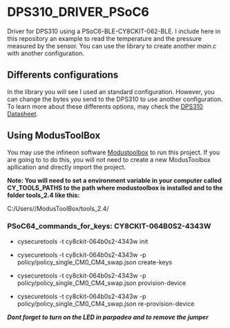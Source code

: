 # DPS310_DRIVER_PSoC6

Driver for DPS310 using a PSoC6-BLE-CY8CKIT-062-BLE. I include here in this repository an example to read the temperature and the pressure measured by the sensor. You can use the library to create another _main.c_ with another configuration. 

## Differents configurations

In the library you will see I used an standard configuration. However, you can change the bytes you send to the DPS310 to use another configuration. To learn more about these differents options, may check the [DPS310 Datasheet](https://www.infineon.com/dgdl/Infineon-DPS310-DS-v01_00-EN.pdf?fileId=5546d462576f34750157750826c42242).

## Using ModusToolBox

You may use the infineon software [Modustoolbox](https://www.infineon.com/cms/en/design-support/tools/sdk/modustoolbox-software/) to run this project. If you are going to to do this, you will not need to create a new ModusToolbox apllication and directly import the project.

**Note: You will need to set a environment variable in your computer called CY_TOOLS_PATHS to the path where modustoolbox is installed and to the folder tools_2.4 like this:**

C:/Users/<Name>/ModusToolBox/tools_2.4/





### PSoC64_commands_for_keys: **CY8CKIT-064B0S2-4343W**

- cysecuretools -t cy8ckit-064b0s2-4343w init

- cysecuretools -t cy8ckit-064b0s2-4343w -p policy/policy_single_CM0_CM4_swap.json create-keys

- cysecuretools -t cy8ckit-064b0s2-4343w -p policy/policy_single_CM0_CM4_swap.json provision-device

- cysecuretools -t cy8ckit-064b0s2-4343w -p policy/policy_single_CM0_CM4_swap.json re-provision-device 

_**Dont forget to turn on the LED in parpadeo and to remove the jumper**_
